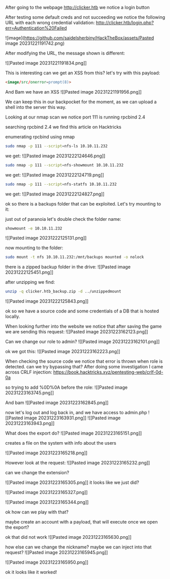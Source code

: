 After going to the webpage http://clicker.htb we notice a login button

After testing some default creds and not succeeding we notice the following URL with each wrong credential validation:
http://clicker.htb/login.php?err=Authentication%20Failed

![image](https://github.com/saidelsherbiny/HackTheBox/assets/Pasted image 20231221191742.png)


After modifying the URL, the message shown is different:

![[Pasted image 20231221191834.png]]


This is interesting can we get an XSS from this?
let's try with this payload:
```html
<image/src/onerror=prompt(8)>
```


And Bam we have an XSS
![[Pasted image 20231221191956.png]]



We can keep this in our backpocket for the moment, as we can upload a shell into the server this way.

Looking at our nmap scan we notice port 111 is running rpcbind 2.4

searching rpcbind 2.4 we find this article on Hacktricks


enumerating rpcbind using nmap

```bash
sudo nmap -p 111 --script=nfs-ls 10.10.11.232
```

we get:
![[Pasted image 20231222124646.png]]

```bash
sudo nmap -p 111 --script=nfs-showmount 10.10.11.232
```

we get:
![[Pasted image 20231222124719.png]]

```bash
sudo nmap -p 111 --script=nfs-statfs 10.10.11.232
```
we get:
![[Pasted image 20231222124827.png]]

ok so there is a backups folder that can be exploited. Let's try mounting to it:

just out of paranoia let's double check the folder name:

```bash
showmount -e 10.10.11.232
```
![[Pasted image 20231222125131.png]]



now mounting to the folder:
```bash
sudo mount -t nfs 10.10.11.232:/mnt/backups mounted -o nolock
```

there is a zipped backup folder in the drive:
![[Pasted image 20231222125451.png]]


after unzipping we find:
```bash
unzip -q clicker.htb_backup.zip -d ../unzippedmount
```

![[Pasted image 20231222125843.png]]


ok so we have a source code and some credentials of a DB that is hosted locally.


When looking further into the website we notice that after saving the game we are sending this request:
![[Pasted image 20231223162123.png]]

Can we change our role to admin?
![[Pasted image 20231223162101.png]]

ok we got this:
![[Pasted image 20231223162223.png]]


When checking the source code we notice that error is thrown when role is detected. can we try bypassing that?
After doing some investigation I came across CRLF injection:
https://book.hacktricks.xyz/pentesting-web/crlf-0d-0a

so trying to add %0D%0A before the role:
![[Pasted image 20231223163745.png]]


And bam
![[Pasted image 20231223162845.png]]


now let's log out and log back in, and we have access to admin.php
![[Pasted image 20231223163931.png]]
![[Pasted image 20231223163943.png]]


What does the export do?
![[Pasted image 20231223165151.png]]

creates a file on the system with info about the users

![[Pasted image 20231223165218.png]]

However look at the request:
![[Pasted image 20231223165232.png]]


can we change the extension?

![[Pasted image 20231223165305.png]]
it looks like we just did?

![[Pasted image 20231223165327.png]]


![[Pasted image 20231223165344.png]]


ok how can we play with that?

maybe create an account with a payload, that will execute once we open the export?

ok that did not work
![[Pasted image 20231223165630.png]]

how else can we change the nickname? maybe we can inject into that request?
![[Pasted image 20231223165945.png]]

![[Pasted image 20231223165950.png]]

ok it looks like it worked!


